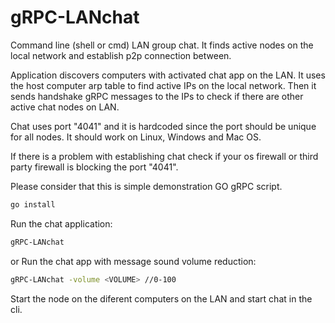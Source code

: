 # gRPC-LANchat

Command line (shell or cmd) LAN group chat. It finds active nodes on the local network and establish p2p connection between. 

Application discovers computers with activated chat app on the LAN. It uses the host computer arp table to find active IPs on the local network. Then it sends handshake gRPC messages to the IPs to check if there are other active chat nodes on LAN. 

Chat uses port "4041" and it is hardcoded since the port should be unique for all nodes. 
It should work on Linux, Windows and Mac OS.

If there is a problem with establishing chat check if your os firewall or third party firewall is blocking the port "4041".

Please consider that this is simple demonstration GO gRPC script. 

```sh
go install 
```

Run the chat application:
```sh
gRPC-LANchat
```
or 
Run the chat app with message sound volume reduction:
```sh
gRPC-LANchat -volume <VOLUME> //0-100
```
Start the node on the diferent computers on the LAN and start chat in the cli.
